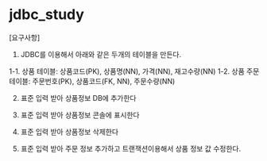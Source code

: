 # jdbc_study


[요구사항]

1. JDBC를 이용해서 아래와 같은 두개의 테이블을 만든다.

  1-1. 상품 테이블: 상품코드(PK), 상품명(NN), 가격(NN), 재고수량(NN)
  1-2. 상품 주문 테이블: 주문번호(PK), 상품코드(FK, NN), 주문수량(NN)


2. 표준 입력 받아 상품정보 DB에 추가한다

3. 표준 입력 받아 상품정보 콘솔에 표시한다

4. 표준 입력 받아 상품정보 삭제한다

5. 표준 입력 받아 주문 정보 추가하고 트랜잭션이용해서 상품 정보 값 수정한다.



